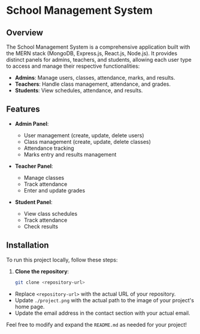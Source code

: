 # School Management System

## Overview

The School Management System is a comprehensive application built with the MERN stack (MongoDB, Express.js, React.js, Node.js). It provides distinct panels for admins, teachers, and students, allowing each user type to access and manage their respective functionalities:

- **Admins**: Manage users, classes, attendance, marks, and results.
- **Teachers**: Handle class management, attendance, and grades.
- **Students**: View schedules, attendance, and results.

## Features

- **Admin Panel**:
  - User management (create, update, delete users)
  - Class management (create, update, delete classes)
  - Attendance tracking
  - Marks entry and results management

- **Teacher Panel**:
  - Manage classes
  - Track attendance
  - Enter and update grades

- **Student Panel**:
  - View class schedules
  - Track attendance
  - Check results

## Installation

To run this project locally, follow these steps:

1. **Clone the repository**:
   ```bash
   git clone <repository-url>

- Replace `<repository-url>` with the actual URL of your repository.
- Update `./project.png` with the actual path to the image of your project's home page.
- Update the email address in the contact section with your actual email.

Feel free to modify and expand the `README.md` as needed for your project!

